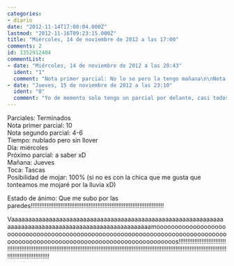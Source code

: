 ```yaml
---
categories:
- diario
date: "2012-11-14T17:00:04.000Z"
lastmod: "2012-11-16T09:23:15.000Z"
title: "Miércoles, 14 de noviembre de 2012 a las 17:00"
comments: 2
id: 1352912404
commentList:
- date: "Miércoles, 14 de noviembre de 2012 a las 20:43"
  ident: "1"
  comment: "Nota primer parcial: No lo se pero la tengo mañana\n\nNota del parcial de mañana, en los dos ultimos años: 2 y 3. Nota que espero mañana: Un 5.... Y gracias jaja\n\nNo se que pasa pero odio esa asignatura, como apruebe el parcial mañana montare una fiesta. yo solo. en mi casa xD"
- date: "Jueves, 15 de noviembre de 2012 a las 23:10"
  ident: "0"
  comment: "Yo de momento solo tengo un parcial por delante, casi todos los examenes son globales, así que xD voy colgando de un hilo."
---
```


Parciales: Terminados  
Nota primer parcial: 10  
Nota segundo parcial: 4-6  
Tiempo: nublado pero sin llover  
Día: miércoles  
Próximo parcial: a saber xD  
Mañana: Jueves  
Toca: Tascas  
Posibilidad de mojar: 100% (si no es con la chica que me gusta que tonteamos me mojaré por la lluvia xD)  
  
Estado de ánimo: Que me subo por las paredes!!!!!!!!!!!!!!!!!!!!!!!!!!!!!!!!!!!!!!!!!!!!!!!!!!!!!!!!!!!!!!!!!!!!!!!!!!!!  
  
Vaaaaaaaaaaaaaaaaaaaaaaaaaaaaaaaaaaaaaaaaaaaaaaaaaaaaaaaaaaaaaaaaaaaaaaaaaaaaaaaaaaaaaaaaaaaaaaaaaaaaaaaamooooooooooooooooooooooooooooooooooooooooooooooooooooooooooooooooooooooooooooooooooooooooooooooooooooooooooooooooooooooooooooos!!!!!!!!!!!!!!!!!!!!!!!!!!!!!!!!!!!!!!!!!!!!!!!!!!!!!!!!!!!!!!!!!!!!!!!!!!!!!!!!!!!!!!!!!!!!!!!!!!!!!!!!!!!!!!!!!!!!!!!!!!!!!!!!!!!!!!!!!!!!!!!!!!!!!!!!!!!!!!!!!!!!!!!!!!!!!!!!